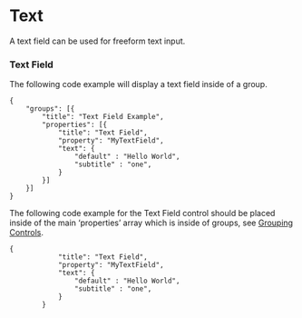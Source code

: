 # Text

A text field can be used for freeform text input.

### Text Field

The following code example will display a text field inside of a group.

```
{
    "groups": [{
        "title": "Text Field Example",
        "properties": [{
            "title": "Text Field",
            "property": "MyTextField",
            "text": {
                "default" : "Hello World",
                "subtitle" : "one",
            }
        }]
    }]
}
```

The following code example for the Text Field control should be placed inside of the main ‘properties’ array which is inside of groups, see [Grouping Controls](../grouping-controls.md).

```
{
            "title": "Text Field",
            "property": "MyTextField",
            "text": {
                "default" : "Hello World",
                "subtitle" : "one",
            }
        }
```
